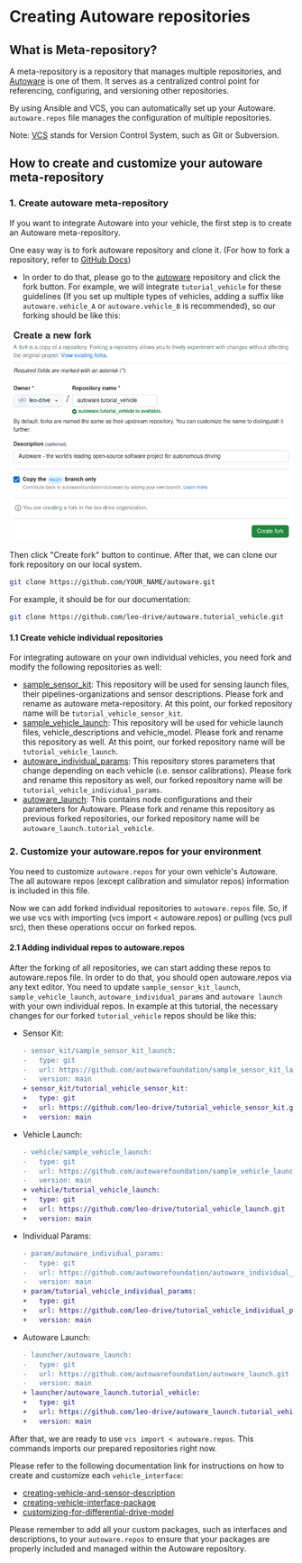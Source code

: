 # Creating Autoware repositories

## What is Meta-repository?

A meta-repository is a repository that manages multiple repositories, and [Autoware](https://github.com/autowarefoundation/autoware) is one of them.
It serves as a centralized control point for referencing, configuring, and versioning other repositories.

By using Ansible and VCS, you can automatically set up your Autoware.
`autoware.repos` file manages the configuration of multiple repositories.

Note:
[VCS](https://github.com/dirk-thomas/vcstool) stands for Version Control System,
such as Git or Subversion.

## How to create and customize your autoware meta-repository

### 1. Create autoware meta-repository

If you want to integrate Autoware into your vehicle, the first step is to create an Autoware meta-repository.

One easy way is to fork autoware repository and clone it.
(For how to fork a repository, refer to [GitHub Docs](https://docs.github.com/en/get-started/quickstart/fork-a-repo)) 

- In order to do that,
  please go to the [autoware](https://github.com/autowarefoundation/autoware) repository
  and click the fork button. 
For example,
  we will integrate `tutorial_vehicle` for these guidelines
  (If you set up multiple types of vehicles,
  adding a suffix like `autoware.vehicle_A` or `autoware.vehicle_B` is recommended),
  so our forking should be like this:

![forking-autoware_repository.png](images%2Fforking-autoware_repository.png)

Then click "Create fork" button to continue. After that, we can clone our fork repository on our local system.
```bash
git clone https://github.com/YOUR_NAME/autoware.git
```
For example, it should be for our documentation:
```bash
git clone https://github.com/leo-drive/autoware.tutorial_vehicle.git
```

#### 1.1 Create vehicle individual repositories

For integrating autoware on your own individual vehicles, you need fork and modify the following repositories as well:

- [sample_sensor_kit](https://github.com/autowarefoundation/sample_sensor_kit_launch): This repository will be used for sensing launch files, their pipelines-organizations and sensor descriptions. 
Please fork and rename as autoware meta-repository. At this point, our forked repository name will be `tutorial_vehicle_sensor_kit`.
- [sample_vehicle_launch](https://github.com/autowarefoundation/sample_vehicle_launch): This repository will be used for vehicle launch files, vehicle_descriptions and vehicle_model. 
Please fork and rename this repository as well. At this point, our forked repository name will be `tutorial_vehicle_launch`.
- [autoware_individual_params](https://github.com/autowarefoundation/autoware_individual_params): This repository stores parameters that change depending on each vehicle (i.e. sensor calibrations). Please fork 
and rename this repository as well, our forked repository name will be `tutorial_vehicle_individual_params`.
- [autoware_launch](https://github.com/autowarefoundation/autoware_launch): This contains node configurations and their parameters for Autoware. Please fork
  and rename this repository as previous forked repositories, our forked repository name will be `autoware_launch.tutorial_vehicle`.

### 2. Customize your autoware.repos for your environment

You need to customize `autoware.repos` for your own vehicle's Autoware.
The all autoware repos (except calibration and simulator repos)
information is included in this file.

Now we can add forked individual repositories to `autoware.repos` file.
So, if we use vcs with importing (vcs import < autoware.repos) or pulling (vcs pull src),
then these operations occur on forked repos. 

#### 2.1 Adding individual repos to autoware.repos

After the forking of all repositories, we can start adding these repos to autoware.repos file.
In order to do that, you should open autoware.repos via any text editor.
You need to update `sample_sensor_kit_launch`,
`sample_vehicle_launch`,
`autoware_individual_params` and `autoware launch` with your own individual repos.
In example at this tutorial,
the necessary changes for our forked `tutorial_vehicle` repos should be like this:

- Sensor Kit:
  ```diff
  - sensor_kit/sample_sensor_kit_launch:
  -   type: git
  -   url: https://github.com/autowarefoundation/sample_sensor_kit_launch.git
  -   version: main
  + sensor_kit/tutorial_vehicle_sensor_kit:
  +   type: git
  +   url: https://github.com/leo-drive/tutorial_vehicle_sensor_kit.git
  +   version: main
  ```

- Vehicle Launch:
  ```diff
  - vehicle/sample_vehicle_launch:
  -   type: git
  -   url: https://github.com/autowarefoundation/sample_vehicle_launch.git
  -   version: main
  + vehicle/tutorial_vehicle_launch:
  +   type: git
  +   url: https://github.com/leo-drive/tutorial_vehicle_launch.git
  +   version: main
  ```

- Individual Params:
  ```diff
  - param/autoware_individual_params:
  -   type: git
  -   url: https://github.com/autowarefoundation/autoware_individual_params.git
  -   version: main
  + param/tutorial_vehicle_individual_params:
  +   type: git
  +   url: https://github.com/leo-drive/tutorial_vehicle_individual_params.git
  +   version: main
  ```

- Autoware Launch:
  ```diff
  - launcher/autoware_launch:
  -   type: git
  -   url: https://github.com/autowarefoundation/autoware_launch.git
  -   version: main
  + launcher/autoware_launch.tutorial_vehicle:
  +   type: git
  +   url: https://github.com/leo-drive/autoware_launch.tutorial_vehicle.git
  +   version: main
  ```
  
After that, we are ready to use `vcs import < autoware.repos`.
This commands imports our prepared repositories right now.


Please refer to the following documentation link for instructions on how to create and customize each `vehicle_interface`:

- [creating-vehicle-and-sensor-description](https://autowarefoundation.github.io/autoware-documentation/main/how-to-guides/integrating-autoware/creating-vehicle-and-sensor-description/creating-vehicle-and-sensor-description)
- [creating-vehicle-interface-package](https://autowarefoundation.github.io/autoware-documentation/main/how-to-guides/integrating-autoware/creating-vehicle-interface-package/creating-a-vehicle-interface-for-an-ackermann-kinematic-model/)
- [customizing-for-differential-drive-model](https://autowarefoundation.github.io/autoware-documentation/main/how-to-guides/integrating-autoware/creating-vehicle-interface-package/customizing-for-differential-drive-model/)

Please remember to add all your custom packages, such as interfaces and descriptions, to your `autoware.repos` to ensure that your packages are properly included and managed within the Autoware repository.
